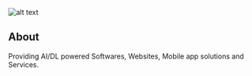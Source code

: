 ![alt text](/images/technifyU/tu.jpeg)

## About 

Providing AI/DL powered Softwares, Websites, Mobile app solutions and Services.

